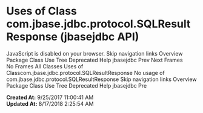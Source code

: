 # Uses of Class com.jbase.jdbc.protocol.SQLResultResponse (jbasejdbc   API)

JavaScript is disabled on your browser. Skip navigation links Overview Package Class Use Tree Deprecated Help jbasejdbc Prev Next Frames No Frames All Classes Uses of Classcom.jbase.jdbc.protocol.SQLResultResponse No usage of com.jbase.jdbc.protocol.SQLResultResponse Skip navigation links Overview Package Class Use Tree Deprecated Help jbasejdbc Pre  

**Created At:** 9/25/2017 11:00:41 AM  
**Updated At:** 8/17/2018 2:25:54 AM  

